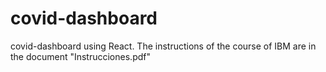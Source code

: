 # covid-dashboard

covid-dashboard using React. The instructions of the course of IBM are in the document "Instrucciones.pdf"